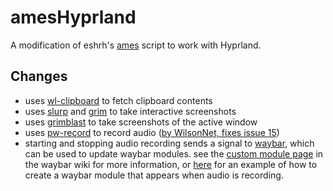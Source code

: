 # amesHyprland

A modification of eshrh's [ames](https://github.com/eshrh/ames) script to work with Hyprland.

## Changes

- uses [wl-clipboard](https://github.com/bugaevc/wl-clipboard) to fetch clipboard contents
- uses [slurp](https://github.com/emersion/slurp) and [grim](https://gitlab.freedesktop.org/emersion/grim) to take interactive screenshots
- uses [grimblast](https://github.com/hyprwm/contrib/tree/main/grimblast) to take screenshots of the active window
- uses [pw-record](https://linuxcommandlibrary.com/man/pw-record) to record audio ([by WilsonNet, fixes issue 15](https://github.com/eshrh/ames/issues/15#issuecomment-2456144139))
- starting and stopping audio recording sends a signal to [waybar](https://github.com/Alexays/Waybar), which can be used to update waybar modules. see the [custom module page](https://github.com/Alexays/Waybar/wiki/Module:-Custom) in the waybar wiki for more information, or [here](https://github.com/balfiere/RecordAudioOutputHyprland?tab=readme-ov-file#how-to-use) for an example of how to create a waybar module that appears when audio is recording.